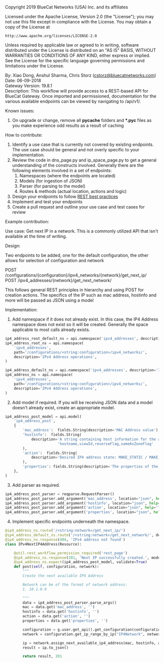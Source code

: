 Copyright 2019 BlueCat Networks (USA) Inc. and its affiliates

Licensed under the Apache License, Version 2.0 (the "License");
you may not use this file except in compliance with the License.
You may obtain a copy of the License at

    http://www.apache.org/licenses/LICENSE-2.0

Unless required by applicable law or agreed to in writing, software
distributed under the License is distributed on an "AS IS" BASIS,
WITHOUT WARRANTIES OR CONDITIONS OF ANY KIND, either express or implied.
See the License for the specific language governing permissions and
limitations under the License.

  By: Xiao Dong, Anshul Sharma, Chris Storz (cstorz@bluecatnetworks.com)
  Date: 06-09-2018  
  Gateway Version: 19.8.1  
  Description: This workflow will provide access to a REST-based API for BlueCat Gateway.
               Once imported and permissioned, documentation for the various available endpoints can
               be viewed by navigating to /api/v1/. 


Known issues:
1. On upgrade or change, remove all __pycache__ folders and __*.pyc__ files as you make experience odd results as a result of caching


How to contribute:

1. Identify a use case that is currently not covered by existing endpoints. The use case should be general and not overly specific to your implementation.
2. Review the code in dns_page.py and ip_space_page.py to get a general understanding of the constructs involved. Generally there are the following elements involved in a set of endpoints:
    1. Namespaces (where the endpoints are located)
    2. Models (for ingestion of JSON)
    3. Parser (for parsing to the model)
    4. Routes & methods (actual location, actions and logic)
3. Design your endpoints to follow [REST best practices](https://www.moesif.com/blog/api-guide/api-design-guidelines/ "REST best practices")
4. Implement and test your endpoints
5. Create a pull request and outline your use case and test cases for review

Example contribution:

Use case: Get next IP in a network. This is a commonly utilized API that isn't available at the time of writing.

Design:

Two endpoints to be added, one for the default configuration, the other allows for selection of configuration and network

POST /configurations/{configuration}/ipv4_networks/{network}/get_next_ip/
POST /ipv4_addresses/{network}/get_next_network/

This follows general REST principles in hierarchy and using POST for creation actions. The specifics of the IP such as mac address, hostinfo and more will be passed as JSON using a model

Implementation:

1. Add namespace if it does not already exist. In this case, the IP4 Address namespace does not exist so it will be created. Generally the space applicable to most calls already exists.
```python
ip4_address_root_default_ns = api.namespace('ipv4_addresses', description='IPv4 Address operations')
ip4_address_root_ns = api.namespace(
    'ipv4_addresses',
    path='/configurations/<string:configuration>/ipv4_networks/',
    description='IPv4 Address operations',
)

ip4_address_default_ns = api.namespace('ipv4_addresses', description='IPv4 Address operations')
ip4_address_ns = api.namespace(
    'ipv4_addresses',
    path='/configurations/<string:configuration>/ipv4_networks/',
    description='IPv4 Address operations',
)
```

2. Add model if required. If you will be receiving JSON data and a model doesn't already exist, create an appropriate model.

```python
ip4_address_post_model = api.model(
    'ip4_address_post',
    {
        'mac_address':  fields.String(description='MAC Address value'),
        'hostinfo':  fields.String(
            description='A string containing host information for the address in the following format: '
                        'hostname,viewId,reverseFlag,sameAsZoneFlag'
        ),
        'action':  fields.String(
            description='Desired IP4 address state: MAKE_STATIC / MAKE_RESERVED / MAKE_DHCP_RESERVED'
        ),
        'properties': fields.String(description='The properties of the IP4 Address', default='attribute=value|'),
    },
)
```

3. Add parser as required.

```python
ip4_address_post_parser = reqparse.RequestParser()
ip4_address_post_parser.add_argument('mac_address', location="json", help='The MAC address')
ip4_address_post_parser.add_argument('hostinfo', location="json", help='The hostinfo of the address')
ip4_address_post_parser.add_argument('action', location="json", help='The action for address assignment')
ip4_address_post_parser.add_argument('properties', location="json", help='The properties of the record')
```

4. Implement specific endpoints underneath the namespace.

```python
@ip4_address_ns.route('/<string:network>/get_next_ip/')
@ip4_address_default_ns.route('/<string:network>/get_next_network/', defaults=config_defaults)
@ip4_address_ns.response(404, 'IPv4 address not found')
class IPv4NextIP4Address(Resource):

    @util.rest_workflow_permission_required('rest_page')
    @ip4_address_ns.response(201, 'Next IP successfully created.', model=entity_return_model)
    @ip4_address_ns.expect(ip4_address_post_model, validate=True)
    def post(self, configuration, network):
        """
        Create the next available IP4 Address

        Network can be of the format of network address:
        1. 10.1.0.0

        """
        data = ip4_address_post_parser.parse_args()
        mac = data.get('mac_address', '')
        hostinfo = data.get('hostinfo', '')
        action = data.get('action', '')
        properties = data.get('properties', '')

        configuration = g.user.get_api().get_configuration(configuration)
        network = configuration.get_ip_range_by_ip("IP4Network", network)

        ip = network.assign_next_available_ip4_address(mac, hostinfo, action, properties)
        result = ip.to_json()

        return result, 201
```

